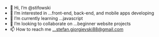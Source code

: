 - 👋 Hi, I’m @stifowski
- 👀 I’m interested in ...front-end, back-end, and mobile apps developing
- 🌱 I’m currently learning ...javascript
- 💞️ I’m looking to collaborate on ...beginner website projects
- 📫 How to reach me ...stefan.gjorgjevski88@gmail.com

<!---
stifowski/stifowski is a ✨ special ✨ repository because its `README.md` (this file) appears on your GitHub profile.
You can click the Preview link to take a look at your changes.
--->

